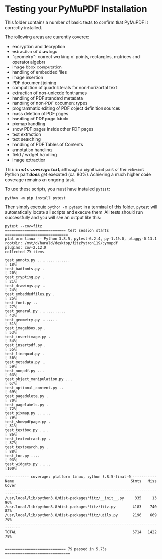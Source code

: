 # Testing your PyMuPDF Installation
This folder contains a number of basic tests to confirm that PyMuPDF is correctly installed.

The following areas are currently covered:
* encryption and decryption
* extraction of drawings
* "geometry": correct working of points, rectangles, matrices and operator algebra
* image bbox computation
* handling of embedded files
* image insertion
* PDF document joining
* computation of quadrilaterals for non-horizontal text
* extraction of non-unicode fontnames
* handling of PDF standard metadata
* handling of non-PDF document types
* programmatic editing of PDF object definition sources
* mass deletion of PDF pages
* handling of PDF page labels
* pixmap handling
* show PDF pages inside other PDF pages
* text extraction
* text searching
* handling of PDF Tables of Contents
* annotation handling
* field / widget handling
* image extraction

This is **_not a coverage test_**, although a significant part of the relevant Python part **_does_** get executed (ca. 80%). Achieving a much higher code coverage remains an ongoing task.

To use these scripts, you must have installed `pytest`:

`python -m pip install pytest`

Then simply execute `python -m pytest` in a terminal of this folder. `pytest` will automatically locate all scripts and execute them. All tests should run successfully and you will see an output like this:

```
pytest --cov=fitz
============================ test session starts =============================
platform linux -- Python 3.8.5, pytest-6.2.4, py-1.10.0, pluggy-0.13.1
rootdir: /mnt/d/harald/desktop/fitzPython119/pymupdf
plugins: cov-2.12.0
collected 79 items

test_annots.py ...............                                          [ 18%]
test_badfonts.py .                                                      [ 20%]
test_crypting.py .                                                      [ 21%]
test_drawings.py ..                                                     [ 24%]
test_embeddedfiles.py .                                                 [ 25%]
test_font.py ..                                                         [ 27%]
test_general.py ............                                            [ 43%]
test_geometry.py .......                                                [ 51%]
test_imagebbox.py .                                                     [ 53%]
test_insertimage.py .                                                   [ 54%]
test_insertpdf.py .                                                     [ 55%]
test_linequad.py .                                                      [ 56%]
test_metadata.py ..                                                     [ 59%]
test_nonpdf.py ...                                                      [ 63%]
test_object_manipulation.py ...                                         [ 67%]
test_optional_content.py ..                                             [ 69%]
test_pagedelete.py .                                                    [ 70%]
test_pagelabels.py .                                                    [ 72%]
test_pixmap.py ......                                                   [ 79%]
test_showpdfpage.py .                                                   [ 81%]
test_textbox.py ....                                                    [ 86%]
test_textextract.py .                                                   [ 87%]
test_textsearch.py .                                                    [ 88%]
test_toc.py ....                                                        [ 93%]
test_widgets.py .....                                                   [100%]

----------- coverage: platform linux, python 3.8.5-final-0 -----------
Name                                                      Stmts   Miss  Cover
-----------------------------------------------------------------------------
/usr/local/lib/python3.8/dist-packages/fitz/__init__.py     335     13    96%
/usr/local/lib/python3.8/dist-packages/fitz/fitz.py        4183    740    82%
/usr/local/lib/python3.8/dist-packages/fitz/utils.py       2196    669    70%
-----------------------------------------------------------------------------
TOTAL                                                      6714   1422    79%


============================ 79 passed in 5.76s ==============================
```

